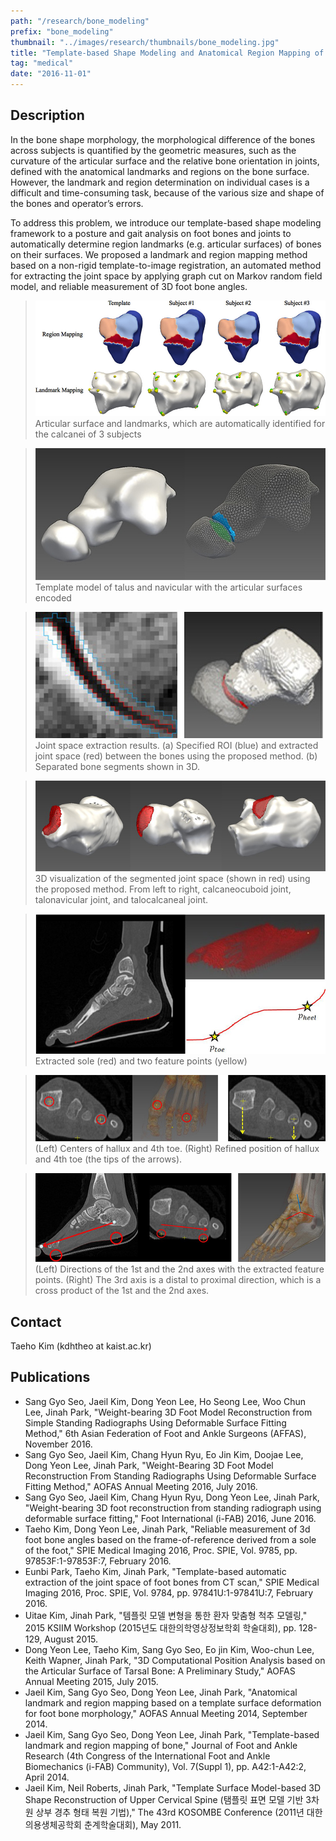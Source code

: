 ```yaml
---
path: "/research/bone_modeling"
prefix: "bone_modeling"
thumbnail: "../images/research/thumbnails/bone_modeling.jpg"
title: "Template-based Shape Modeling and Anatomical Region Mapping of Bone"
tag: "medical"
date: "2016-11-01"
---
```


## Description

In the bone shape morphology, the morphological difference of the bones across subjects is quantified by the geometric measures, such as the curvature of the articular surface and the relative bone orientation in joints, defined with the anatomical landmarks and regions on the bone surface. However, the landmark and region determination on individual cases is a difficult and time-consuming task, because of the various size and shape of the bones and operator’s errors.

To address this problem, we introduce our template-based shape modeling framework to a posture and gait analysis on foot bones and joints to automatically determine region landmarks (e.g. articular surfaces) of bones on their surfaces. We proposed a landmark and region mapping method based on a non-rigid template-to-image registration, an automated method for extracting the joint space by applying graph cut on Markov random field model, and reliable measurement of 3D foot bone angles.

> ![Articular surface and landmarks](../images/research/bone_modeling/img1.jpg)
> Articular surface and landmarks, which are automatically identified for the calcanei of 3 subjects

> ![Template model of talus and navicular](../images/research/bone_modeling/img2.jpg)
> Template model of talus and navicular with the articular surfaces encoded

> ![Joint space extraction results](../images/research/bone_modeling/img3.jpg)
> Joint space extraction results. (a) Specified ROI (blue) and extracted joint space (red) between the bones using the proposed method. (b) Separated bone segments shown in 3D.

> ![3D visualization of the segmented joint space](../images/research/bone_modeling/img4.jpg)
> 3D visualization of the segmented joint space (shown in red) using the proposed method. From left to right, calcaneocuboid joint, talonavicular joint, and talocalcaneal joint.

> ![Extracted sole (red) and two feature points](../images/research/bone_modeling/img5.jpg)
> Extracted sole (red) and two feature points (yellow)

> ![Centers of hallux and 4th toe](../images/research/bone_modeling/img6.jpg)
> (Left) Centers of hallux and 4th toe. (Right) Refined position of hallux and 4th toe (the tips of the arrows).

> ![Directions of the 1st and the 2nd axes with the extracted feature points](../images/research/bone_modeling/img7.jpg)
> (Left) Directions of the 1st and the 2nd axes with the extracted feature points. (Right) The 3rd axis is a distal to proximal direction, which is a cross product of the 1st and the 2nd axes.

## Contact

Taeho Kim (kdhtheo at kaist.ac.kr)

## Publications

- Sang Gyo Seo, Jaeil Kim, Dong Yeon Lee, Ho Seong Lee, Woo Chun Lee, Jinah Park, "Weight-bearing 3D Foot Model Reconstruction from Simple Standing Radiographs Using Deformable Surface Fitting Method," 6th Asian Federation of Foot and Ankle Surgeons (AFFAS), November 2016.
- Sang Gyo Seo, Jaeil Kim, Chang Hyun Ryu, Eo Jin Kim, Doojae Lee, Dong Yeon Lee, Jinah Park, "Weight-Bearing 3D Foot Model Reconstruction From Standing Radiographs Using Deformable Surface Fitting Method," AOFAS Annual Meeting 2016, July 2016.
- Sang Gyo Seo, Jaeil Kim, Chang Hyun Ryu, Dong Yeon Lee, Jinah Park, "Weight-bearing 3D foot reconstruction from standing radiograph using deformable surface fitting," Foot International (i-FAB) 2016, June 2016.
- Taeho Kim, Dong Yeon Lee, Jinah Park, "Reliable measurement of 3d foot bone angles based on the frame-of-reference derived from a sole of the foot," SPIE Medical Imaging 2016, Proc. SPIE, Vol. 9785, pp. 97853F:1-97853F:7, February 2016.
- Eunbi Park, Taeho Kim, Jinah Park, "Template-based automatic extraction of the joint space of foot bones from CT scan," SPIE Medical Imaging 2016, Proc. SPIE, Vol. 9784, pp. 97841U:1-97841U:7, February 2016.
- Uitae Kim, Jinah Park, "템플릿 모델 변형을 통한 환자 맞춤형 척추 모델링," 2015 KSIIM Workshop (2015년도 대한의학영상정보학회 학술대회), pp. 128-129, August 2015.
- Dong Yeon Lee, Taeho Kim, Sang Gyo Seo, Eo jin Kim, Woo-chun Lee, Keith Wapner, Jinah Park, "3D Computational Position Analysis based on the Articular Surface of Tarsal Bone: A Preliminary Study," AOFAS Annual Meeting 2015, July 2015.
- Jaeil Kim, Sang Gyo Seo, Dong Yeon Lee, Jinah Park, "Anatomical landmark and region mapping based on a template surface deformation for foot bone morphology," AOFAS Annual Meeting 2014, September 2014.
- Jaeil Kim, Sang Gyo Seo, Dong Yeon Lee, Jinah Park, "Template-based landmark and region mapping of bone," Journal of Foot and Ankle Research (4th Congress of the International Foot and Ankle Biomechanics (i-FAB) Community), Vol. 7(Suppl 1), pp. A42:1-A42:2, April 2014.
- Jaeil Kim, Neil Roberts, Jinah Park, "Template Surface Model-based 3D Shape Reconstruction of Upper Cervical Spine (탬플릿 표면 모델 기반 3차원 상부 경추 형태 복원 기법)," The 43rd KOSOMBE Conference (2011년 대한의용생체공학회 춘계학술대회), May 2011.